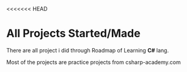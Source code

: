 <<<<<<< HEAD
# All Projects Started/Made

There are all project i did through Roadmap of Learning **C#** lang.

Most of the projects are practice projects from csharp-academy.com
